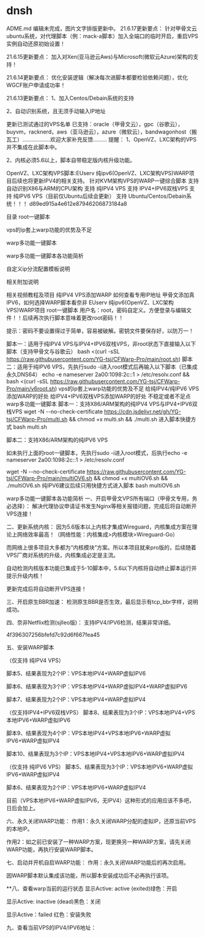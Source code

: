 # dnsh
ADME.md
编辑未完成，图片文字排版更新中。
21.6.17更新要点：
针对甲骨文云ubuntu系统，对代理脚本（例：mack-a脚本）加入全端口的临时开启，重启VPS实例自动还原初始设置！

21.6.15更新要点：
加入对Xen(亚马逊云Aws)与Microsoft(微软云Azure)架构的支持！

21.6.14更新要点：
优化安装逻辑（解决每次进脚本都要检验依赖问题），优化WGCF账户申请成功率！

21.6.13更新要点：
1、加入Centos/Debain系统的支持

2、自动识别系统，且无须手动输入IP地址

更新已测试通过的VPS名单
 已支持：oracle（甲骨文云），gpc（谷歌云），buyvm，racknerd，aws（亚马逊云），azure（微软云），bandwagonhost（搬瓦工）………………欢迎大家补充反馈………
提醒：
1、OpenVZ、LXC架构的VPS并不集成在此脚本中。

2、内核必须5.6以上，脚本自带稳定版内核升级功能。

OpenVZ、LXC架构VPS脚本:EUserv 纯ipv6(OpenVZ、LXC架构VPS)WARP项目后续也将更新IPV4的相关支持。
针对KVM架构VPS的WARP一键综合脚本
 支持自动识别X86与ARM的CPU架构
 支持 纯IPV4 VPS
 支持 IPV4+IPV6双栈VPS
 支持 纯IPV6 VPS（目前仅Ubuntu后续会更新）
 支持 Ubuntu/Centos/Debain系统！！！
d89ed915a4e612e87946206873184a8

目录
root一键脚本

vps的ip套上warp功能的优势及不足

warp多功能一键脚本

warp多功能一键脚本各功能简析

自定义ip分流配置模板说明

相关附加说明

相关视频教程及项目
纯IPV4 VPS添加WARP 如何查看专用IP地址
甲骨文添加真IPV6，如何选择WARP脚本看奈非
EUserv 纯ipv6(OpenVZ、LXC架构VPS)WARP项目
root一键脚本
用户名：root，密码自定义。方便登录与编辑文件！！后续再次执行脚本意味着更改root密码！！

提示：密码不要设置得过于简单，容易被破解。密钥文件要保存好，以防万一！

脚本一：适用于纯IPV4 VPS与IPV4+IPV6双栈VPS，非root状态下直接输入以下脚本（支持甲骨文与谷歌云）
bash <(curl -sSL https://raw.githubusercontent.com/YG-tsj/CFWarp-Pro/main/root.sh)
脚本二：适用于纯IPV6 VPS，先执行sudo -i进入root模式后再输入以下脚本（已集成永久DNS64）
echo -e nameserver 2a00:1098:2c::1 > /etc/resolv.conf && bash <(curl -sSL https://raw.githubusercontent.com/YG-tsj/CFWarp-Pro/main/v6root.sh)
vps的ip套上warp功能的优势及不足
给纯IPV4/纯IPV6 VPS添加WARP的好处
给IPV4+IPV6双栈VPS添加WARP的好处
不稳定或者不足点
warp多功能一键脚本
脚本一：支持X86/ARM架构的纯IPV4 VPS与IPV4+IPV6双栈VPS
wget -N --no-check-certificate https://cdn.jsdelivr.net/gh/YG-tsj/CFWarp-Pro/multi.sh && chmod +x multi.sh && ./multi.sh
进入脚本快捷方式 bash multi.sh

脚本二：支持X86/ARM架构的纯IPV6 VPS

如未执行上面的root一键脚本，先执行sudo -i进入root模式，后执行echo -e nameserver 2a00:1098:2c::1 > /etc/resolv.conf

wget -N --no-check-certificate https://raw.githubusercontent.com/YG-tsj/CFWarp-Pro/main/multiOV6.sh && chmod +x multiOV6.sh && ./multiOV6.sh
纯IPV6建议后续只用快捷方式进入脚本 bash multiOV6.sh

warp多功能一键脚本各功能简析
一、开启甲骨文VPS所有端口（甲骨文专用，务必选择）：
解决代理协议申请证书发生Nginx等相关报错问题，完成后将自动断开VPS连接！

二、更新系统内核：
因为5.6版本以上内核才集成Wireguard，内核集成方案在理论上网络效率最高！（网络性能：内核集成>内核模块>Wireguard-Go）

而网络上很多项目大多都为“内核模块”方案。所以本项目就来pro版的，后续随着VPS厂商对系统的升级，内核集成必定是主流。

自动检测内核版本功能已集成于5-10脚本中，5.6以下内核将自动终止脚本运行并提示升级内核！

更新完成后将自动断开VPS连接！

三、开启原生BBR加速：
检测原生BBR是否生效，最后显示有tcp_bbr字样，说明成功。

四、奈非Netflix检测(sjlleo版)：
支持IPV4/IPV6检测，结果非常详细。

4f396307256bfefd7c92d6f667fea45

五、安装WARP脚本

（仅支持 纯IPV4 VPS）

脚本5、结果表现为2个IP：VPS本地IPV4+WARP虚拟IPV6

脚本6、结果表现为3个IP：VPS本地IPV4+WARP虚拟IPV4+WARP虚拟IPV6

脚本7、结果表现为2个IP：VPS本地IPV4+WARP虚拟IPV4

（仅支持IPV4+IPV6双栈VPS）
脚本8、结果表现为3个IP：VPS本地IPV4+VPS本地IPV6+WARP虚拟IPV6

脚本9、结果表现为4个IP：VPS本地IPV4+VPS本地IPV6+WARP虚拟IPV6+WARP虚拟IPV4

脚本10、结果表现为3个IP：VPS本地IPV4+VPS本地IPV6+WARP虚拟IPV4

（仅支持 纯IPV6 VPS）
脚本5、结果表现为3个IP：VPS本地IPV6+WARP虚拟IPV6+WARP虚拟IPV4

脚本6、结果表现为2个IP：VPS本地IPV6+WARP虚拟IPV4

目前（VPS本地IPV6+WARP虚拟IPV6，无IPV4）这种形式的应用应该不多吧，日后会加上。

六、永久关闭WARP功能：
作用1：永久关闭WARP分配的虚拟IP，还原当前VPS的本地IP。

作用2：如之前已安装了一种WARP方案，现更换另一种WARP方案，请先关闭WARP功能，再执行安装WARP脚本。

七、启动并开机自启WARP功能：
作用：永久关闭WARP功能后的再次启用。

因WARP脚本默认集成该功能，所以脚本安装成功后不必再执行该项。

**八、查看warp当前的运行状态
显示Active: active (exited)绿色：开启

显示Active: inactive (dead)黑色：关闭

显示Active：failed 红色：安装失败

九、查看当前VPS的IPV4/IPV6地址：
